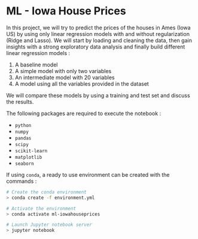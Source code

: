 # ML - Iowa House Prices

In this project, we will try to predict the prices of the houses in Ames (Iowa US) by using only linear regression models with and without regularization (Ridge and Lasso). We will start by loading and cleaning the data, then gain insights with a strong exploratory data analysis and finally build different linear regression models :

1. A baseline model
2. A simple model with only two variables
3. An intermediate model with 20 variables
4. A model using all the variables provided in the dataset

We will compare these models by using a training and test set and discuss the results.

The following packages are required to execute the notebook :
* `python`
* `numpy`
* `pandas`
* `scipy`
* `scikit-learn`
* `matplotlib`
* `seaborn`

If using `conda`, a ready to use environment can be created with the commands :
```bash
# Create the conda environment
> conda create -f environment.yml

# Activate the environment
> conda activate ml-iowahouseprices

# Launch Jupyter notebook server
> jupyter notebook
```